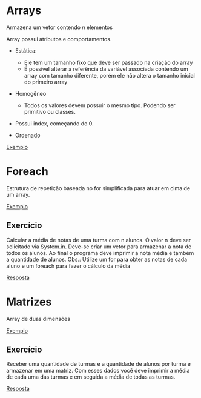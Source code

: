 # Arrays

Armazena um vetor contendo *n* elementos

Array possui atributos e comportamentos.

* Estática:
    * Ele tem um tamanho fixo que deve ser passado na criação do array
    * É possível alterar a referência da variável associada contendo um array com tamanho diferente, porém ele não
      altera o tamanho inicial do primeiro array

* Homogêneo
    * Todos os valores devem possuir o mesmo tipo. Podendo ser primitivo ou classes.

* Possui index, começando do 0.
* Ordenado

[Exemplo](/src/br/com/letscode/introducao/base/arraysematrizes/exemplos/Array.java)

# Foreach

Estrutura de repetição baseada no for simplificada para atuar em cima de um array.

[Exemplo](/src/br/com/letscode/introducao/base/arraysematrizes/exemplos/ForEachArray.java)

## Exercício

Calcular a média de notas de uma turma com n alunos. O valor n deve ser solicitado via System.in. Deve-se criar um vetor
para armazenar a nota de todos os alunos. Ao final o programa deve imprimir a nota média e também a quantidade de
alunos. Obs.: Utilize um for para obter as notas de cada aluno e um foreach para fazer o cálculo da média

[Resposta](/src/br/com/letscode/introducao/base/arraysematrizes/exercicios/CalculoMediaTurma.java)

# Matrizes

Array de duas dimensões

[Exemplo](/src/br/com/letscode/introducao/base/arraysematrizes/exemplos/Matrizes.java)

## Exercício

Receber uma quantidade de turmas e a quantidade de alunos por turma e armazenar em uma matriz. Com esses dados você deve
imprimir a média de cada uma das turmas e em seguida a média de todas as turmas.

[Resposta](/src/br/com/letscode/introducao/base/arraysematrizes/exercicios/CalculoMediaTurmas.java)
